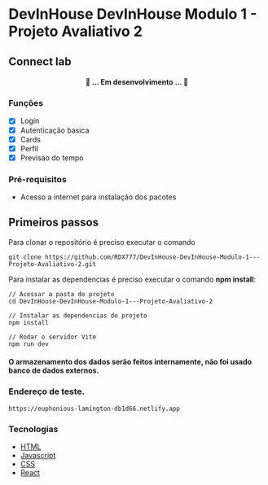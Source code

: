 # DevInHouse DevInHouse Modulo 1 - Projeto Avaliativo 2
## Connect lab


<h4 align="center"> 
	🚀 ... Em desenvolvimento ... 🚀
</h4>

### Funções

- [x] Login
- [x] Autenticação basica
- [x] Cards
- [x] Perfil
- [x] Previsao do tempo

### Pré-requisitos

- Acesso a internet para instalação dos pacotes

## Primeiros passos

Para clonar o repositório é preciso executar o comando

```
git clone https://github.com/RDX777/DevInHouse-DevInHouse-Modulo-1---Projeto-Avaliativo-2.git
```

Para instalar as dependencias é preciso executar o comando **npm install**:

```
// Acessar a pasta do projeto
cd DevInHouse-DevInHouse-Modulo-1---Projeto-Avaliativo-2

// Instalar as dependencias do projeto
npm install

// Rodar o servidor Vite
npm run dev
```

#### O armazenamento dos dados serão feitos internamente, não foi usado banco de dados externos.

### Endereço de teste.
```
https://euphonious-lamington-db1d66.netlify.app
```


### Tecnologias
- [HTML](https://developer.mozilla.org/pt-BR/docs/Web/HTML)
- [Javascript](https://developer.mozilla.org/pt-BR/docs/Web/JavaScript)
- [CSS](https://developer.mozilla.org/pt-BR/docs/Web/CSS)
- [React](https://reactjs.org/docs/getting-started.html)
